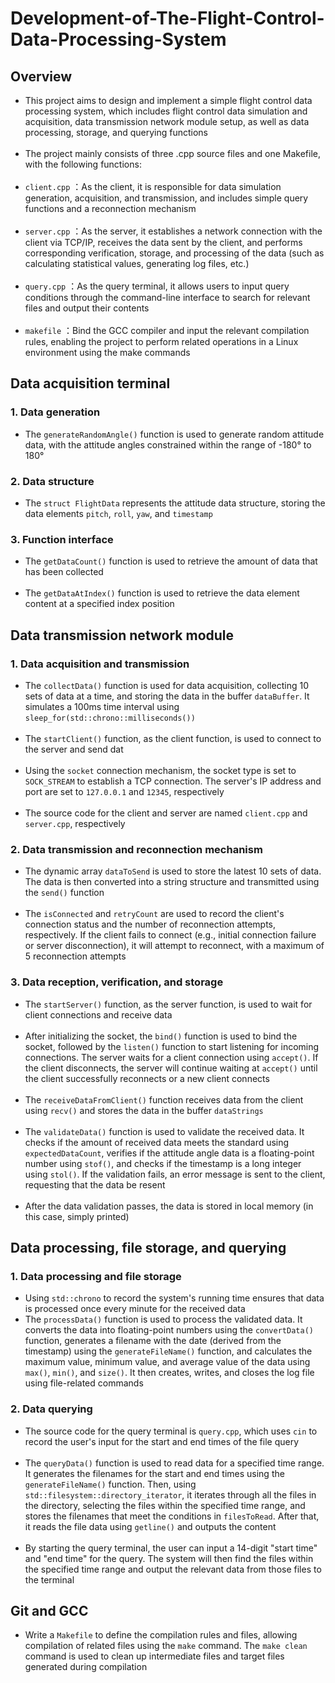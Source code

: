 # Development-of-The-Flight-Control-Data-Processing-System
## Overview
- This project aims to design and implement a simple flight control data processing system, which includes flight control data simulation and acquisition, data transmission network module setup, as well as data processing, storage, and querying functions<br><br>
- The project mainly consists of three .cpp source files and one Makefile, with the following functions:<br><br>
-  `client.cpp` ：As the client, it is responsible for data simulation generation, acquisition, and transmission, and includes simple query functions and a reconnection mechanism<br><br>
-  `server.cpp` ：As the server, it establishes a network connection with the client via TCP/IP, receives the data sent by the client, and performs corresponding verification, storage, and processing of the data (such as calculating statistical values, generating log files, etc.)<br><br>
-  `query.cpp` ：As the query terminal, it allows users to input query conditions through the command-line interface to search for relevant files and output their contents <br><br>
-  `makefile` ：Bind the GCC compiler and input the relevant compilation rules, enabling the project to perform related operations in a Linux environment using the make commands
## Data acquisition terminal
### 1. Data generation  
- The `generateRandomAngle()` function is used to generate random attitude data, with the attitude angles constrained within the range of -180° to 180°
### 2. Data structure
- The `struct FlightData` represents the attitude data structure, storing the data elements `pitch`, `roll`, `yaw`, and `timestamp`
### 3. Function interface
- The `getDataCount()` function is used to retrieve the amount of data that has been collected <br><br>
- The `getDataAtIndex()` function is used to retrieve the data element content at a specified index position
## Data transmission network module
### 1. Data acquisition and transmission
- The `collectData()` function is used for data acquisition, collecting 10 sets of data at a time, and storing the data in the buffer `dataBuffer`. It simulates a 100ms time interval using `sleep_for(std::chrono::milliseconds())` <br><br>
- The `startClient()` function, as the client function, is used to connect to the server and send dat <br><br>
- Using the `socket` connection mechanism, the socket type is set to `SOCK_STREAM` to establish a TCP connection. The server's IP address and port are set to `127.0.0.1` and `12345`, respectively <br><br>
- The source code for the client and server are named `client.cpp` and `server.cpp`, respectively
### 2. Data transmission and reconnection mechanism
- The dynamic array `dataToSend` is used to store the latest 10 sets of data. The data is then converted into a string structure and transmitted using the `send()` function <br><br>
- The `isConnected` and `retryCount` are used to record the client's connection status and the number of reconnection attempts, respectively. If the client fails to connect (e.g., initial connection failure or server disconnection), it will attempt to reconnect, with a maximum of 5 reconnection attempts
### 3. Data reception, verification, and storage
- The `startServer()` function, as the server function, is used to wait for client connections and receive data <br><br>
- After initializing the socket, the `bind()` function is used to bind the socket, followed by the `listen()` function to start listening for incoming connections. The server waits for a client connection using `accept()`. If the client disconnects, the server will continue waiting at `accept()` until the client successfully reconnects or a new client connects <br><br>
- The `receiveDataFromClient()` function receives data from the client using `recv()` and stores the data in the buffer `dataStrings` <br><br>
- The `validateData()` function is used to validate the received data. It checks if the amount of received data meets the standard using `expectedDataCount`, verifies if the attitude angle data is a floating-point number using `stof()`, and checks if the timestamp is a long integer using `stol()`. If the validation fails, an error message is sent to the client, requesting that the data be resent <br><br>
- After the data validation passes, the data is stored in local memory (in this case, simply printed)
## Data processing, file storage, and querying
### 1. Data processing and file storage
- Using `std::chrono` to record the system's running time ensures that data is processed once every minute for the received data
- The `processData()` function is used to process the validated data. It converts the data into floating-point numbers using the `convertData()` function, generates a filename with the date (derived from the timestamp) using the `generateFileName()` function, and calculates the maximum value, minimum value, and average value of the data using `max()`, `min()`, and `size()`. It then creates, writes, and closes the log file using file-related commands
### 2. Data querying
- The source code for the query terminal is `query.cpp`, which uses `cin` to record the user's input for the start and end times of the file query <br><br>
- The `queryData()` function is used to read data for a specified time range. It generates the filenames for the start and end times using the `generateFileName()` function. Then, using `std::filesystem::directory_iterator`, it iterates through all the files in the directory, selecting the files within the specified time range, and stores the filenames that meet the conditions in `filesToRead`. After that, it reads the file data using `getline()` and outputs the content <br><br>
- By starting the query terminal, the user can input a 14-digit "start time" and "end time" for the query. The system will then find the files within the specified time range and output the relevant data from those files to the terminal
## Git and GCC
- Write a `Makefile` to define the compilation rules and files, allowing compilation of related files using the `make` command. The `make clean` command is used to clean up intermediate files and target files generated during compilation



  


